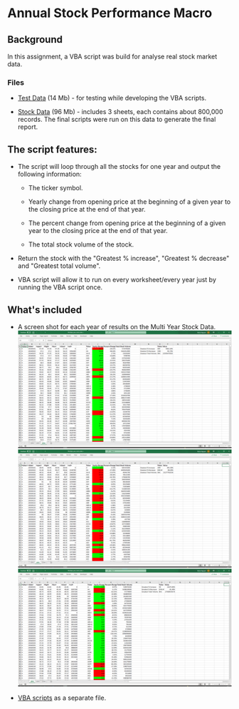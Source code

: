 # Annual Stock Performance Macro

## Background

In this assignment, a VBA script was build for analyse real stock market data.

### Files

* [Test Data](Resources/alphabetical_testing.xlsx) (14 Mb) - for testing while developing the VBA scripts.

* [Stock Data](Resources/Multiple_year_stock_data.xlsx) (96 Mb) - includes 3 sheets, each contains about 800,000 records. The final scripts were run on this data to generate the final report.


## The script features:

* The script will loop through all the stocks for one year and output the following information:

  * The ticker symbol.

  * Yearly change from opening price at the beginning of a given year to the closing price at the end of that year.

  * The percent change from opening price at the beginning of a given year to the closing price at the end of that year.

  * The total stock volume of the stock.

* Return the stock with the "Greatest % increase", "Greatest % decrease" and "Greatest total volume". 

* VBA script will allow it to run on every worksheet/every year just by running the VBA script once.

## What's included

* A screen shot for each year of  results on the Multi Year Stock Data.
![2014 screenshot](Screenshot2014.png)
![2015 screenshot](Screenshot2015.png)
![2016 screenshot](Screenshot2016.png)

* [VBA scripts](VBA_challenge.vb) as a separate file.

